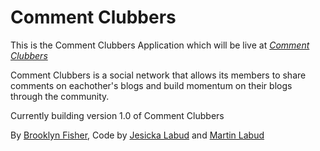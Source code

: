 # Comment Clubbers

This is the Comment Clubbers Application which will be live at [*Comment Clubbers*](http://commentclubbers.com)

Comment Clubbers is a social network that allows its members to share comments on eachother's blogs and build momentum on their blogs through the community.	

Currently building version 1.0 of Comment Clubbers


By [Brooklyn Fisher](http://yogirly.com),
Code by [Jesicka Labud](http://twonontechies.com) and [Martin Labud](http://twonontechies.com)